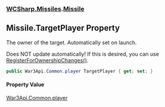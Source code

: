 ### [WCSharp.Missiles](WCSharp.Missiles.md 'WCSharp.Missiles').[Missile](WCSharp.Missiles.Missile.md 'WCSharp.Missiles.Missile')

## Missile.TargetPlayer Property

The owner of the target. Automatically set on launch.  
  
Does NOT update automatically! If this is desired, you can use [RegisterForOwnershipChanges()](WCSharp.Missiles.MissileSystem.RegisterForOwnershipChanges().md 'WCSharp.Missiles.MissileSystem.RegisterForOwnershipChanges()').

```csharp
public War3Api.Common.player TargetPlayer { get; set; }
```

#### Property Value
[War3Api.Common.player](https://docs.microsoft.com/en-us/dotnet/api/War3Api.Common.player 'War3Api.Common.player')